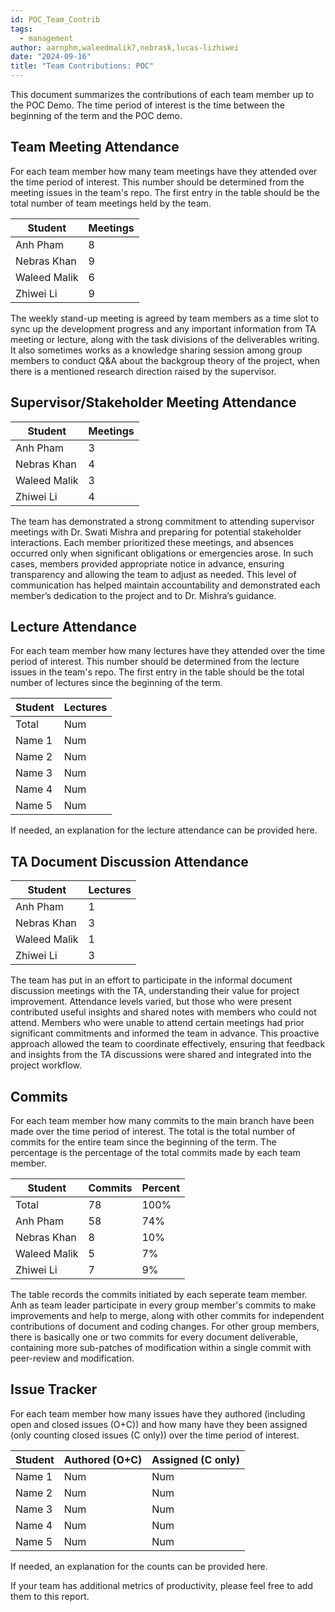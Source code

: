 ```yaml
---
id: POC_Team_Contrib
tags:
  - management
author: aarnphm,waleedmalik7,nebrask,lucas-lizhiwei
date: "2024-09-16"
title: "Team Contributions: POC"
---
```


This document summarizes the contributions of each team member up to the POC
Demo. The time period of interest is the time between the beginning of the term
and the POC demo.

## Team Meeting Attendance

For each team member how many team meetings have they attended over the time period of interest. This number should be determined from the meeting issues in the team's repo. The first entry in the table should be the total number of team meetings held by the team.

| Student      | Meetings |
| ------------ | -------- |
| Anh Pham     | 8        |
| Nebras Khan  | 9        |
| Waleed Malik | 6        |
| Zhiwei Li    | 9        |

The weekly stand-up meeting is agreed by team members as a time slot to sync up the development progress and any important information from  TA meeting or lecture, along with the task divisions of the deliverables writing. It also sometimes works as a knowledge sharing session among group members to conduct Q&A about the backgroup theory of the project, when there is a mentioned research direction raised by the supervisor. 

## Supervisor/Stakeholder Meeting Attendance

<!--For each team member how many supervisor/stakeholder team meetings have they attended over the time period of interest. This number should be determined from the supervisor meeting issues in the team's repo. The first entry in the table should be the total number of supervisor and team meetings held by the team. If there is no supervisor, there will usually be meetings with stakeholders (potential users) that can serve a similar purpose.-->

| Student      | Meetings |
| ------------ | -------- |
| Anh Pham     | 3        |
| Nebras Khan  | 4        |
| Waleed Malik | 3        |
| Zhiwei Li    | 4        |

<!--If needed, an explanation for the counts can be provided here.-->

The team has demonstrated a strong commitment to attending supervisor meetings with Dr. Swati Mishra and preparing for potential stakeholder interactions. Each member prioritized these meetings, and absences occurred only when significant obligations or emergencies arose. In such cases, members provided appropriate notice in advance, ensuring transparency and allowing the team to adjust as needed. This level of communication has helped maintain accountability and demonstrated each member’s dedication to the project and to Dr. Mishra’s guidance.

## Lecture Attendance

For each team member how many lectures have they attended over the time period of interest. This number should be determined from the lecture issues in the team's repo. The first entry in the table should be the total number of lectures since the beginning of the term.

| Student | Lectures |
| ------- | -------- |
| Total   | Num      |
| Name 1  | Num      |
| Name 2  | Num      |
| Name 3  | Num      |
| Name 4  | Num      |
| Name 5  | Num      |

If needed, an explanation for the lecture attendance can be provided here.

## TA Document Discussion Attendance

<!--For each team member how many of the informal document discussion meetings with the TA were attended over the time period of interest.-->

| Student      | Lectures |
| ------------ | -------- |
| Anh Pham     | 1        |
| Nebras Khan  | 3        |
| Waleed Malik | 1        |
| Zhiwei Li    | 3        |

<!--If needed, an explanation for the attendance can be provided here.-->

The team has put in an effort to participate in the informal document discussion meetings with the TA, understanding their value for project improvement. Attendance levels varied, but those who were present contributed useful insights and shared notes with members who could not attend. Members who were unable to attend certain meetings had prior significant commitments and informed the team in advance. This proactive approach allowed the team to coordinate effectively, ensuring that feedback and insights from the TA discussions were shared and integrated into the project workflow.

## Commits

For each team member how many commits to the main branch have been made over the time period of interest. The total is the total number of commits for the entire team since the beginning of the term. The percentage is the percentage of the total commits made by each team member.

| Student      | Commits | Percent |
| ------------ | ------- | ------- |
| Total        | 78      | 100%    |
| Anh Pham     | 58      | 74%     |
| Nebras Khan  | 8       | 10%     |
| Waleed Malik | 5       | 7%      |
| Zhiwei Li    | 7       | 9%      |

The table records the commits initiated by each seperate team member. Anh as team leader participate in every group member's commits to make improvements and help to merge, along with other commits for independent contributions of document and coding changes. For other group members, there is basically one or two commits for every document deliverable, containing more sub-patches of modification within a single commit with peer-review and modification. 

## Issue Tracker

For each team member how many issues have they authored (including open and closed issues (O+C)) and how many have they been assigned (only counting closed issues (C only)) over the time period of interest.

| Student | Authored (O+C) | Assigned (C only) |
| ------- | -------------- | ----------------- |
| Name 1  | Num            | Num               |
| Name 2  | Num            | Num               |
| Name 3  | Num            | Num               |
| Name 4  | Num            | Num               |
| Name 5  | Num            | Num               |

If needed, an explanation for the counts can be provided here.

If your team has additional metrics of productivity, please feel free to add them to this report.

